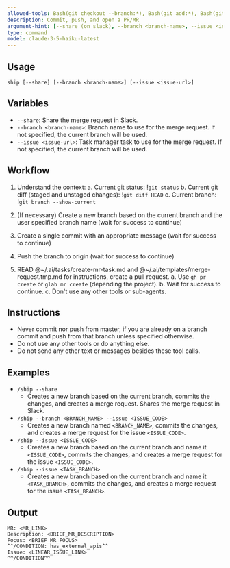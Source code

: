 ```yaml
---
allowed-tools: Bash(git checkout --branch:*), Bash(git add:*), Bash(git status:*), Bash(git push:*), Bash(git commit:*), Bash(gh pr create:*), Bash(glab mr view:*), Bash(glab mr list:*), Bash(glab mr update:*)
description: Commit, push, and open a PR/MR
argument-hint: [--share (on slack), --branch <branch-name>, --issue <issue-url>]
type: command
model: claude-3-5-haiku-latest
---
```


## Usage

`ship [--share] [--branch <branch-name>] [--issue <issue-url>]`

## Variables

- `--share`: Share the merge request in Slack.
- `--branch <branch-name>`: Branch name to use for the merge request. If not specified, the current branch will be used.
- `--issue <issue-url>`: Task manager task to use for the merge request. If not specified, the current branch will be used.

## Workflow

1. Understand the context:
   a. Current git status: !`git status`
   b. Current git diff (staged and unstaged changes): !`git diff HEAD`
   c. Current branch: !`git branch --show-current`

2. (If necessary) Create a new branch based on the current branch and the user specified branch name (wait for success to continue)

3. Create a single commit with an appropriate message (wait for success to continue)

4. Push the branch to origin (wait for success to continue)

5. READ @~/.ai/tasks/create-mr-task.md and @~/.ai/templates/merge-request.tmp.md for instructions, create a pull request.
   a. Use `gh pr create` or `glab mr create` (depending the project).
   b. Wait for success to continue.
   c. Don't use any other tools or sub-agents.

## Instructions

- Never commit nor push from master, if you are already on a branch commit and push from that branch unless specified otherwise.
- Do not use any other tools or do anything else.
- Do not send any other text or messages besides these tool calls.

## Examples

- `/ship --share`
  - Creates a new branch based on the current branch, commits the changes, and creates a merge request. Shares the merge request in Slack.
- `/ship --branch <BRANCH_NAME> --issue <ISSUE_CODE>`
  - Creates a new branch named `<BRANCH_NAME>`, commits the changes, and creates a merge request for the issue `<ISSUE_CODE>`.
- `/ship --issue <ISSUE_CODE>`
  - Creates a new branch based on the current branch and name it `<ISSUE_CODE>`, commits the changes, and creates a merge request for the issue `<ISSUE_CODE>`.
- `/ship --issue <TASK_BRANCH>`
  - Creates a new branch based on the current branch and name it `<TASK_BRANCH>`, commits the changes, and creates a merge request for the issue `<TASK_BRANCH>`.

## Output

```plain
MR: <MR_LINK>
Description: <BRIEF_MR_DESCRIPTION>
Focus: <BRIEF_MR_FOCUS>
^^/CONDITION: has_external_apis^^
Issue: <LINEAR_ISSUE_LINK>
^^/CONDITION^^
```
